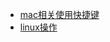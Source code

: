 * [mac相关使用快捷键](https://github.com/use-of-tools/blogs/issues/1)
* [linux操作](https://github.com/use-of-tools/blogs/issues/2)

